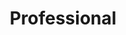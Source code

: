 ---
layout: ../../layouts/NyhedsLayout.astro
title: "Professional"
pris: "460 Dkk  per. month"
coverimage: "/ai.webp"
coveralt: "Alterlys to the left Annalyset to the right"
kortversion: "Any individual or one-man-company working full or part time in the design field."
---